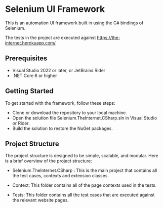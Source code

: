 # Selenium UI Framework #

This is an automation UI framework built in using the C# bindings of Selenium.

The tests in the project are executed against https://the-internet.herokuapp.com/ 

## Prerequisites ##

* Visual Studio 2022 or later, or JetBrains Rider
* .NET Core 6 or higher

## Getting Started ##
To get started with the framework, follow these steps:

* Clone or download the repository to your local machine.
* Open the solution file Selenium.TheInternet.CSharp.sln in Visual Studio or Rider.
* Build the solution to restore the NuGet packages.

## Project Structure ##
The project structure is designed to be simple, scalable, and modular. Here is a brief overview of the project structure:

* Selenium.TheInternet.CSharp : This is the main project that contains all the test cases, contexts and extension classes.

* Context: This folder contains all of the page contexts used in the tests. 

* Tests: This folder contains all the test cases that are executed against the relevant website pages. 

